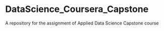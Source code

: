 # DataScience_Coursera_Capstone
A repository for the assignment of Applied Data Science Capstone course
